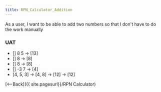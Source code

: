 ```yaml
---
title: RPN_Calculator_Addition
---
```

As a user, I want to be able to add two numbers so that I don't have to do the work manually

### UAT
* [] 8 <enter> 5 <plus> -> [13]
* [] 8 <enter> <plus> -> [8]
* [] 8 <plus> -> [8]
* [] -3 <enter> 7 <plus> -> [4]
* [4, 5, 3] <plus> -> [4, 8] <plus> -> [12] <plus> -> [12]

[<--Back]({{ site.pagesurl}}/RPN Calculator)
